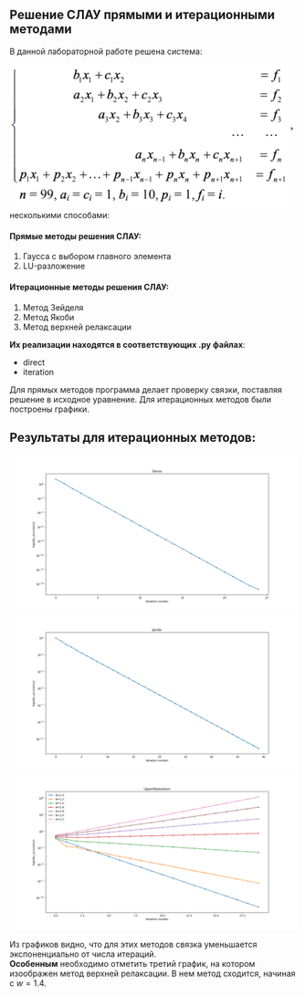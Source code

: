 ## Решение СЛАУ прямыми и итерационными методами

В данной лабораторной работе решена система:
<div class="img-div">
  <img src="https://github.com/armanincredible/Computational-Mathematics/blob/master/linear_equations/pics/system.png" alt="system" width="500">
</div>
несколькими способами:

#### Прямые методы решения СЛАУ:
1. Гаусса с выбором главного элемента
2. LU-разложение

#### Итерационные методы решения СЛАУ:
1. Метод Зейделя
2. Метод Якоби
3. Метод верхней релаксации

__Их реализации находятся в соответствующих .py файлах__: <br/>
- direct
- iteration

Для прямых методов программа делает проверку связки, поставляя решение в исходное уравнение.
Для итерационных методов были построены графики.

## Результаты для итерационных методов:
<div class="img-div1">
  <img src="https://github.com/armanincredible/Computational-Mathematics/blob/master/linear_equations/pics/Gauss.png" width="800" alt="">
  <img src="https://github.com/armanincredible/Computational-Mathematics/blob/master/linear_equations/pics/Jacobi.png" width="800" alt="">
  <img src="https://github.com/armanincredible/Computational-Mathematics/blob/master/linear_equations/pics/Relaxation.png" width="800" alt="">
</div>

Из графиков видно, что для этих методов связка уменьшается экспоненциально от числа итераций. <br/>
__Особенным__ необходимо отметить третий график,
на котором изоображен метод верхней релаксации. В нем метод сходится, начиная с $w = 1.4$.
